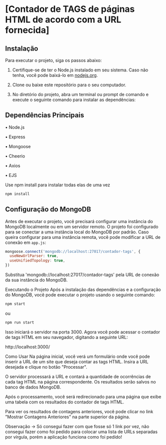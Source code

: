 # [Contador de TAGS de páginas HTML de acordo com a URL fornecida]

## Instalação

Para executar o projeto, siga os passos abaixo:

1. Certifique-se de ter o Node.js instalado em seu sistema. Caso não tenha, você pode baixá-lo em [nodejs.org](https://nodejs.org/).

2. Clone ou baixe este repositório para o seu computador.

3. No diretório do projeto, abra um terminal ou prompt de comando e execute o seguinte comando para instalar as dependências:

## Dependências Principais

• Node.js

• Express

• Mongoose

• Cheerio

• Axios

• EJS

 Use npm install para instalar todas elas de uma vez
```bash
npm install
```
## Configuração do MongoDB

Antes de executar o projeto, você precisará configurar uma instância do MongoDB localmente ou em um servidor remoto. O projeto foi configurado para se conectar a uma instância local do MongoDB por padrão. Caso queira configurar para uma instância remota, você pode modificar a URL de conexão em `app.js`:

```javascript
mongoose.connect('mongodb://localhost:27017/contador-tags', {
  useNewUrlParser: true,
  useUnifiedTopology: true,
})
```

Substitua 'mongodb://localhost:27017/contador-tags' pela URL de conexão da sua instância do MongoDB.

Executando o Projeto
Após a instalação das dependências e a configuração do MongoDB, você pode executar o projeto usando o seguinte comando:

```bash
npm start
```
ou

```bash
npm run start
```

Isso iniciará o servidor na porta 3000. Agora você pode acessar o contador de tags HTML em seu navegador, digitando a seguinte URL:

http://localhost:3000/

Como Usar
Na página inicial, você verá um formulário onde você pode inserir a URL de um site que deseja contar as tags HTML. Insira a URL desejada e clique no botão "Processar".

O servidor processará a URL e contará a quantidade de ocorrências de cada tag HTML na página correspondente. Os resultados serão salvos no banco de dados MongoDB.

Após o processamento, você será redirecionado para uma página que exibe uma tabela com os resultados do contador de tags HTML.

Para ver os resultados de contagens anteriores, você pode clicar no link "Mostrar Contagens Anteriores" na parte superior da página.

Observação -> Só consegui fazer com que fosse só 1 link por vez, não consegui fazer como foi pedido para colocar uma lista de URLs separadas por vírgula, porém a aplicação funciona como foi pedido!




